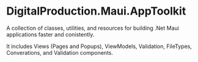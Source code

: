 # DigitalProduction.Maui.AppToolkit
A collection of classes, utilities, and resources for building .Net Maui applications faster and conistently.

It includes Views (Pages and Popups), ViewModels, Validation, FileTypes, Converations, and Validation components.